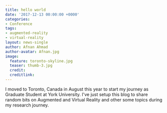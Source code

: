 ```yaml
---
title: hello world
date: '2017-12-13 00:00:00 +0000'
categories:
- Conference
tags:
- augmented-reality
- virtual-reality
layout: news-single
author: Afnan Ahmad
author-avatar: Afnan.jpg
image:
  feature: toronto-skyline.jpg
  teaser: thumb-3.jpg
  credit: 
  creditlink:
---
```


I moved to Toronto, Canada in August this year to start my journey as Graduate Student at York University. I've just setup this blog to share random bits on Augmented and Virtual Reality and other some topics during my research journey.